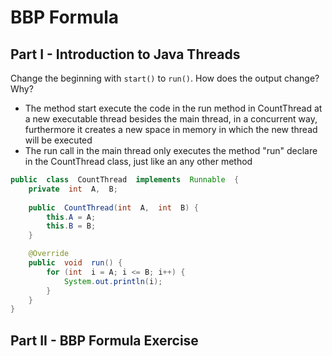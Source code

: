 # BBP Formula

## Part I - Introduction to Java Threads

Change the beginning with `start()` to `run()`. How does the output change? Why?

- The method start execute the code in the run method in CountThread at a new executable thread besides the main thread, in a concurrent way, furthermore it creates a new space in memory in which the new thread will be executed
-  The run call in the main thread only executes the method "run" declare in the CountThread class, just like an any other method 
```java
public  class  CountThread  implements  Runnable  {
	private  int  A,  B;
	
	public  CountThread(int  A,  int  B) {
		this.A = A;
		this.B = B;
	}

	@Override
	public  void  run() {
		for (int  i = A; i <= B; i++) {
			System.out.println(i);
		}
	}
}
```
## Part II - BBP Formula Exercise

